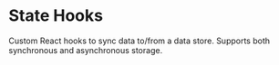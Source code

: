 # State Hooks

Custom React hooks to sync data to/from a data store. Supports both synchronous and asynchronous storage.
